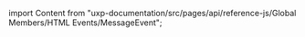 
import Content from "uxp-documentation/src/pages/api/reference-js/Global Members/HTML Events/MessageEvent";

<Content query="product=photoshop"/>

